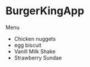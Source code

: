 # BurgerKingApp
<!DOCTYPE html>
<html>
<head>
	<title>List items</title>
</head>
<body>

<p>Menu</p>
<ul>
	<li>Chicken nuggets</li>
	<li>egg biscuit</li>
	<li>Vanill Milk Shake</li>
	<li>Strawberry Sundae</li>
</ul>
</body>
</html>